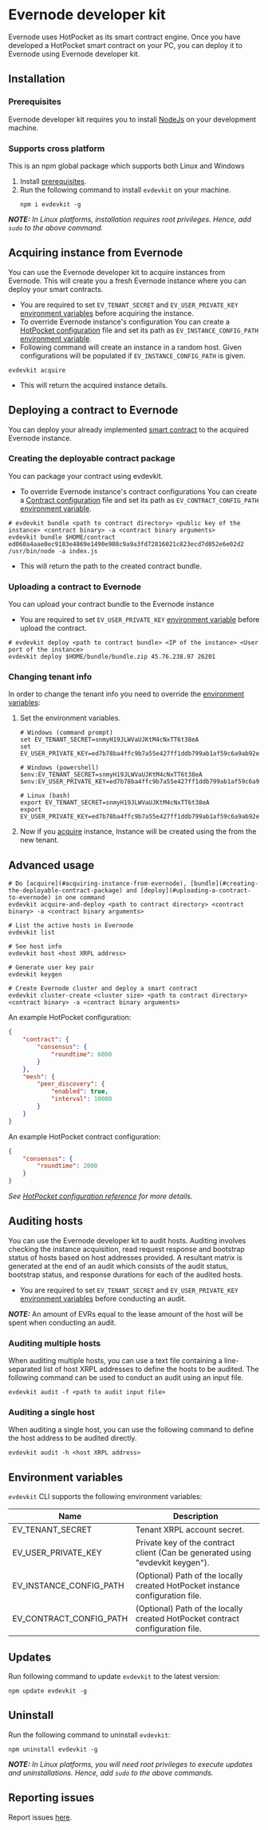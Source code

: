# Evernode developer kit
Evernode uses HotPocket as its smart contract engine. Once you have developed a HotPocket smart contract on your PC, you can deploy it to Evernode using Evernode developer kit.

## Installation

### Prerequisites
Evernode developer kit requires you to install [NodeJs](https://nodejs.org/en/) on your development machine.

### Supports cross platform
This is an npm global package which supports both Linux and Windows
1. Install [prerequisites](#prerequisites).
2. Run the following command to install `evdevkit` on your machine.
    ```
    npm i evdevkit -g
    ```

_**NOTE:** In Linux platforms, installation requires root privileges. Hence, add `sudo` to the above command._

## Acquiring instance from Evernode
You can use the Evernode developer kit to acquire instances from Evernode. This will create you a fresh Evernode instance where you can deploy your smart contracts.
- You are required to set `EV_TENANT_SECRET` and `EV_USER_PRIVATE_KEY` [environment variables](#environment-variables) before acquiring the instance.
- To override Evernode instance's configuration You can create a [HotPocket configuration](../hotpocket/reference-configuration.md) file and set its path as `EV_INSTANCE_CONFIG_PATH` [environment variable](#environment-variables).
- Following command will create an instance in a random host. Given configurations will be populated if `EV_INSTANCE_CONFIG_PATH` is given.
```
evdevkit acquire
```
- This will return the acquired instance details.

## Deploying a contract to Evernode
You can deploy your already implemented [smart contract](../hotpocket/concepts.md#smart-contract) to the acquired Evernode instance.

### Creating the deployable contract package
You can package your contract using evdevkit.
- To override Evernode instance's contract configurations You can create a [Contract configuration](../hotpocket/reference-configuration.md#contract) file and set its path as `EV_CONTRACT_CONFIG_PATH` [environment variable](#environment-variables).
```
# evdevkit bundle <path to contract directory> <public key of the instance> <contract binary> -a <contract binary arguments>
evdevkit bundle $HOME/contract ed060a4aae0ec9183e4869e1490e908c9a9a3fd72816021c823ecd7d052e6e02d2 /usr/bin/node -a index.js
```
- This will return the path to the created contract bundle.

### Uploading a contract to Evernode
You can upload your contract bundle to the Evernode instance
- You are required to set `EV_USER_PRIVATE_KEY` [environment variable](#environment-variables) before upload the contract.
```
# evdevkit deploy <path to contract bundle> <IP of the instance> <User port of the instance>
evdevkit deploy $HOME/bundle/bundle.zip 45.76.238.97 26201
```

### Changing tenant info
In order to change the tenant info you need to override the [environment variables](#environment-variables):
1. Set the environment variables.
    ```
    # Windows (command prompt)
    set EV_TENANT_SECRET=snmyH19JLWVaUJKtM4cNxTT6t38eA
    set EV_USER_PRIVATE_KEY=ed7b78ba4ffc9b7a55e427ff1ddb799ab1af59c6a9ab92e5f227815b04ab70e346831653e22c8293afac43694879c4083e1d7581b4326fcba423e3392e068028fe

    # Windows (powershell)
    $env:EV_TENANT_SECRET=snmyH19JLWVaUJKtM4cNxTT6t38eA
    $env:EV_USER_PRIVATE_KEY=ed7b78ba4ffc9b7a55e427ff1ddb799ab1af59c6a9ab92e5f227815b04ab70e346831653e22c8293afac43694879c4083e1d7581b4326fcba423e3392e068028fe

    # Linux (bash)
    export EV_TENANT_SECRET=snmyH19JLWVaUJKtM4cNxTT6t38eA
    export EV_USER_PRIVATE_KEY=ed7b78ba4ffc9b7a55e427ff1ddb799ab1af59c6a9ab92e5f227815b04ab70e346831653e22c8293afac43694879c4083e1d7581b4326fcba423e3392e068028fe
    ```
3. Now if you [acquire](#acquiring-instance-from-evernode) instance, Instance will be created using the from the new tenant.

## Advanced usage
```
# Do [acquire](#acquiring-instance-from-evernode), [bundle](#creating-the-deployable-contract-package) and [deploy](#uploading-a-contract-to-evernode) in one command
evdevkit acquire-and-deploy <path to contract directory> <contract binary> -a <contract binary arguments>

# List the active hosts in Evernode
evdevkit list

# See host info
evdevkit host <host XRPL address>

# Generate user key pair
evdevkit keygen

# Create Evernode cluster and deploy a smart contract
evdevkit cluster-create <cluster size> <path to contract directory> <contract binary> -a <contract binary arguments>
```

An example HotPocket configuration:
```json
{
    "contract": {
        "consensus": {
            "roundtime": 6000
        }
    },
    "mesh": {
        "peer_discovery": {
            "enabled": true,
            "interval": 10000
        }
    }
}
```

An example HotPocket contract configuration:
```json
{
    "consensus": {
        "roundtime": 2000
    }
}
```

_See [HotPocket configuration reference](/hotpocket/reference-configuration.md) for more details._

## Auditing hosts

You can use the Evernode developer kit to audit hosts. Auditing involves checking the instance acquisition, read request response and bootstrap status of hosts based on host addresses provided. A resultant matrix is generated at the end of an audit which consists of the audit status, bootstrap status, and response durations for each of the audited hosts.

- You are required to set `EV_TENANT_SECRET` and `EV_USER_PRIVATE_KEY` [environment variables](#environment-variables) before conducting an audit.

_**NOTE:**_ An amount of EVRs equal to the lease amount of the host will be spent when conducting an audit. 

### Auditing multiple hosts

When auditing multiple hosts, you can use a text file containing a line-separated list of host XRPL addresses to define the hosts to be audited. The following command can be used to conduct an audit using an input file.

```
evdevkit audit -f <path to audit input file>
```

### Auditing a single host

When auditing a single host, you can use the following command to define the host address to be audited directly.
```
evdevkit audit -h <host XRPL address>
```

## Environment variables
`evdevkit` CLI supports the following environment variables:

| Name                    | Description                                                                    |
| ----------------------- | ------------------------------------------------------------------------------ |
| EV_TENANT_SECRET        | Tenant XRPL account secret.                                                    |
| EV_USER_PRIVATE_KEY     | Private key of the contract client (Can be generated using "evdevkit keygen"). |
| EV_INSTANCE_CONFIG_PATH | (Optional) Path of the locally created HotPocket instance configuration file.  |
| EV_CONTRACT_CONFIG_PATH | (Optional) Path of the locally created HotPocket contract configuration file.  |

## Updates
Run following command to update `evdevkit` to the latest version:
```
npm update evdevkit -g
```

## Uninstall
Run the following command to uninstall `evdevkit`:

```
npm uninstall evdevkit -g
```

_**NOTE:** In Linux platforms, you will need root privileges to execute updates and uninstallations. Hence, add `sudo` to the above commands._

## Reporting issues
Report issues [here](https://github.com/HotPocketDev/evernode-sdk/issues).
